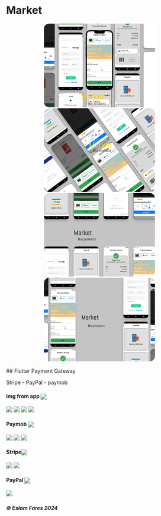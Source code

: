 # Market
<p align="center">
  <img src="https://github.com/EslamFares/Readme/blob/master/apps%20covers/market%20Mockup%2001.png?raw=true" width="300px" style="border-radius: 14px 14px 14px 14px">
  <img src="https://github.com/EslamFares/Readme/blob/master/apps%20covers/market%20Mockup%2003.png?raw=true" width="300px" style="border-radius: 14px 14px 14px 14px">
  <img src="https://github.com/EslamFares/Readme/blob/master/apps%20covers/market%20Mockup%2013.png?raw=true" width="300px" style="border-radius: 14px 14px 14px 14px">
  <img src="https://github.com/EslamFares/Readme/blob/master/apps%20covers/market%20Mockup%2016.png?raw=true" width="300px" style="border-radius: 14px 14px 14px 14px">

</p>
## Flutter Payment Gateway

Stripe - PayPal - paymob

<h4>img from app <img align="center" height="20" src="https://upload.wikimedia.org/wikipedia/commons/thumb/b/b7/MasterCard_Logo.svg/2560px-MasterCard_Logo.svg.png"></h4>

<p float="left">
  <img src="https://i.ibb.co/FJVJWwj/1.png" width="80" />
  <img src="https://i.ibb.co/1MGZNjc/2.png" width="80" /> 
  <img src="https://i.ibb.co/dtk85sV/3.png" width="80" />
  <img src="https://i.ibb.co/Mpmgtsb/4.png" width="80" />
</p>

<h4>Paymob <img align="center" height="20" src="https://paymob.com/images/logoC.png"></h4>

<p float="left">
  <img src="https://i.ibb.co/VLFx58Y/1.png" width="80" />
  <img src="https://i.ibb.co/hm7xfyW/2.png" width="80" />
  <img src="https://i.ibb.co/Bt90RcR/3.png" width="80" />
</p>

<h4>Stripe<img align="center" height="20" src="https://becexamguide.com/wp-content/uploads/2020/10/logo-stripe.png"></h4>
<p float="left">
  <img src="https://i.ibb.co/R7nfM5M/1-2.png" width="80" />
  <img src="https://i.ibb.co/wNmCVHG/1-3.png" width="80" />
</p>

<h4>PayPal <img align="center" height="20" src="https://upload.wikimedia.org/wikipedia/commons/thumb/b/b5/PayPal.svg/2560px-PayPal.svg.png"></h4>

<p float="left">
  <img src="https://i.ibb.co/P6mMZf5/1-1.png" width="80" />
</p>
<h5> ©️ Eslam Fares 2024</h5>
